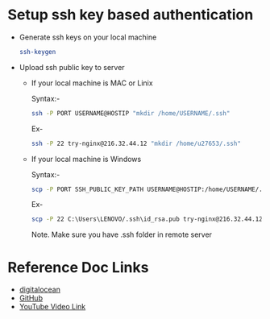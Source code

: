 # Setup ssh key based authentication

- Generate ssh keys on your local machine
  
  ```bash
  ssh-keygen
  ```

- Upload ssh public key to server

  - If your local machine is MAC or Linix 

    Syntax:-
      ```bash
      ssh -P PORT USERNAME@HOSTIP "mkdir /home/USERNAME/.ssh"
      ```
  
    Ex-
     ```bash
     ssh -P 22 try-nginx@216.32.44.12 "mkdir /home/u27653/.ssh"
     ```
    

  - If your local machine is Windows
    
    Syntax:-
      ```bash
      scp -P PORT SSH_PUBLIC_KEY_PATH USERNAME@HOSTIP:/home/USERNAME/.ssh/authorized_keys
      ```
  
    Ex-
     ```bash
     scp -P 22 C:\Users\LENOVO/.ssh\id_rsa.pub try-nginx@216.32.44.12:/home/try-nginx/.ssh/authorized_keys
     ```

    Note. Make sure you have .ssh folder in remote server


# Reference Doc Links

- [digitalocean](https://www.digitalocean.com/community/tutorials/how-to-configure-ssh-key-based-authentication-on-a-linux-server)
- [GitHub](https://youtu.be/bcJS5Re-EMs?si=qDMuhGKYo7dW5NUV)
- [YouTube Video Link](https://youtu.be/bcJS5Re-EMs?si=Ma4KREXm39URBwHH)
